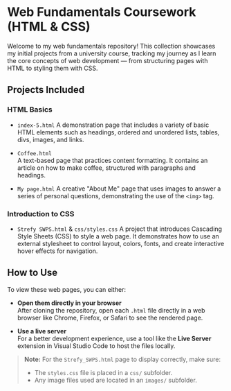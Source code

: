 # Web Fundamentals Coursework (HTML & CSS)

Welcome to my web fundamentals repository! This collection showcases my initial projects from a university course, tracking my journey as I learn the core concepts of web development — from structuring pages with HTML to styling them with CSS.

## Projects Included

### HTML Basics

- `index-5.html` 
  A demonstration page that includes a variety of basic HTML elements such as headings, ordered and unordered lists, tables, divs, images, and links.

- `Coffee.html`  
  A text-based page that practices content formatting. It contains an article on how to make coffee, structured with paragraphs and headings.

- `My page.html`
  A creative "About Me" page that uses images to answer a series of personal questions, demonstrating the use of the `<img>` tag.

### Introduction to CSS

- `Strefy SWPS.html` & `css/styles.css` 
  A project that introduces Cascading Style Sheets (CSS) to style a web page. It demonstrates how to use an external stylesheet to control layout, colors, fonts, and create interactive hover effects for navigation.

## How to Use

To view these web pages, you can either:

- **Open them directly in your browser**  
  After cloning the repository, open each `.html` file directly in a web browser like Chrome, Firefox, or Safari to see the rendered page.

- **Use a live server**  
  For a better development experience, use a tool like the **Live Server** extension in Visual Studio Code to host the files locally.

> **Note:** For the `Strefy_SWPS.html` page to display correctly, make sure:
> - The `styles.css` file is placed in a `css/` subfolder.
> - Any image files used are located in an `images/` subfolder.

